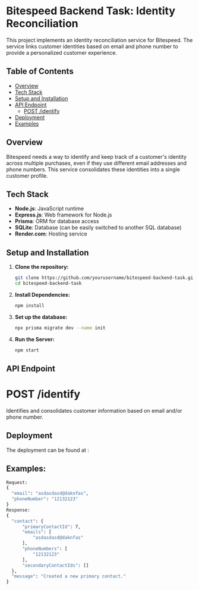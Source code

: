 # Bitespeed Backend Task: Identity Reconciliation

This project implements an identity reconciliation service for Bitespeed. The service links customer identities based on email and phone number to provide a personalized customer experience.

## Table of Contents

- [Overview](#overview)
- [Tech Stack](#tech-stack)
- [Setup and Installation](#setup-and-installation)
- [API Endpoint](#api-endpoint)
  - [POST /identify](#post-identify)
- [Deployment](#deployment)
- [Examples](#examples)

## Overview

Bitespeed needs a way to identify and keep track of a customer's identity across multiple purchases, even if they use different email addresses and phone numbers. This service consolidates these identities into a single customer profile.

## Tech Stack

- **Node.js**: JavaScript runtime
- **Express.js**: Web framework for Node.js
- **Prisma**: ORM for database access
- **SQLite**: Database (can be easily switched to another SQL database)
- **Render.com**: Hosting service

## Setup and Installation

1. **Clone the repository:**

   ```sh
   git clone https://github.com/yourusername/bitespeed-backend-task.git
   cd bitespeed-backend-task

2. **Install Dependencies:**
    ```sh
    npm install

3. **Set up the database:**
    ```sh 
    npx prisma migrate dev --name init

4. **Run the Server:**
    ```sh
    npm start
## API Endpoint
# POST /identify

Identifies and consolidates customer information based on email and/or phone number.
## Deployment
The deployment can be found at : 
## Examples:

  ```sh
Request:
{
	"email": "asdasdasd@daknfas",
	"phoneNumber": "12132123"
}
Response:
{
    "contact": {
        "primaryContactId": 7,
        "emails": [
            "asdasdasd@daknfas"
        ],
        "phoneNumbers": [
            "12132123"
        ],
        "secondaryContactIds": []
    },
    "message": "Created a new primary contact."
}

